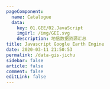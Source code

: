 ```yaml
---
pageComponent: 
  name: Catalogue
  data: 
    key: 01.GEE/02.JavaScript
    imgUrl: /img/GEE.svg
    description: 地信数据资源汇总
title: Javascript Google Earth Engine 
date: 2020-03-11 21:50:53
permalink: /data-gis-jichu
sidebar: false
article: false
comment: false
editLink: false
---
```

